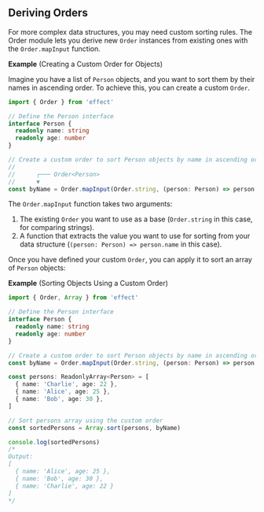## Deriving Orders

For more complex data structures, you may need custom sorting rules. The Order module lets you derive new `Order` instances from existing ones with the `Order.mapInput` function.

**Example** (Creating a Custom Order for Objects)

Imagine you have a list of `Person` objects, and you want to sort them by their names in ascending order.
To achieve this, you can create a custom `Order`.

```ts twoslash
import { Order } from 'effect'

// Define the Person interface
interface Person {
  readonly name: string
  readonly age: number
}

// Create a custom order to sort Person objects by name in ascending order
//
//      ┌─── Order<Person>
//      ▼
const byName = Order.mapInput(Order.string, (person: Person) => person.name)
```

The `Order.mapInput` function takes two arguments:

1. The existing `Order` you want to use as a base (`Order.string` in this case, for comparing strings).
2. A function that extracts the value you want to use for sorting from your data structure (`(person: Person) => person.name` in this case).

Once you have defined your custom `Order`, you can apply it to sort an array of `Person` objects:

**Example** (Sorting Objects Using a Custom Order)

```ts twoslash collapse={3-13}
import { Order, Array } from 'effect'

// Define the Person interface
interface Person {
  readonly name: string
  readonly age: number
}

// Create a custom order to sort Person objects by name in ascending order
const byName = Order.mapInput(Order.string, (person: Person) => person.name)

const persons: ReadonlyArray<Person> = [
  { name: 'Charlie', age: 22 },
  { name: 'Alice', age: 25 },
  { name: 'Bob', age: 30 },
]

// Sort persons array using the custom order
const sortedPersons = Array.sort(persons, byName)

console.log(sortedPersons)
/*
Output:
[
  { name: 'Alice', age: 25 },
  { name: 'Bob', age: 30 },
  { name: 'Charlie', age: 22 }
]
*/
```

